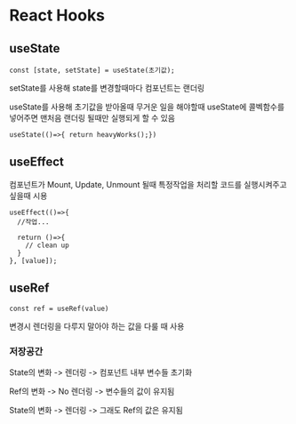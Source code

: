 # React Hooks

## useState

``
const [state, setState] = useState(초기값);
``

setState를 사용해 state를 변경할때마다 컴포넌트는 랜더링

useState를 사용해 초기값을 받아올때 무거운 일을 해야할때 useState에 콜벡함수를 넣어주면 맨처음 랜더링 될때만 실행되게 할 수 있음

``
useState(()=>{ return heavyWorks();})
``


## useEffect

컴포넌트가 Mount, Update, Unmount 될때 특정작업을 처리할 코드를 실행시켜주고싶을때 시용

```
useEffect(()=>{
  //작업...

  return ()=>{
    // clean up 
  }
}, [value]);
```

## useRef

`` const ref = useRef(value)
``

변경시 렌더링을 다루지 말아야 하는 값을 다룰 때 사용

### 저장공간

State의 변화 -> 렌더링 -> 컴포넌트 내부 변수들 초기화

Ref의 변화 -> No 렌더링 -> 변수들의 값이 유지됨

State의 변화 -> 렌더링 -> 그래도 Ref의 값은 유지됨



